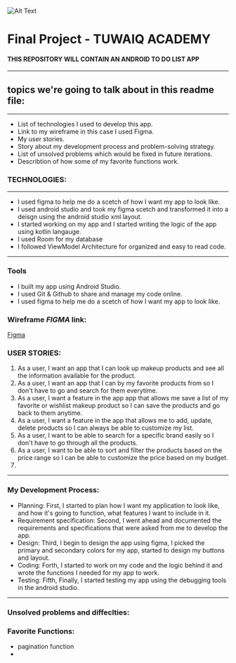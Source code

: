 ![Alt Text](https://camo.githubusercontent.com/37ca472e2afb74974a0314d89af8f470422a79582bed0d188f9927777230195d/68747470733a2f2f6c61756e63682e73612f6173736574732f696d616765732f6c6f676f732f7475776169712d61636164656d792d6c6f676f2e737667)

# Final Project - TUWAIQ ACADEMY


#### **THIS REPOSITORY WILL CONTAIN AN ANDROID TO DO LIST APP**

<hr>

## topics we're going to talk about in this readme file:

<hr>

* List of technologies I  used to develop this app.
* Link to my wireframe in this case I used Figma.
* My user stories.
* Story about my development process and problem-solving strategy.
* List of unsolved problems which would be fixed in future iterations.
* Describtion of how some of my favorite functions work.


### TECHNOLOGIES:

<hr>

* I used figma to help me do a scetch of how I want my app to look like.
* I used android studio and took my figma scetch and transformed it into a deisgn using the android studio xml layout.
* I started working on my app and I started writing the logic of the app using kotlin langauge. 
* I used Room for my database 
* I followed ViewModel Architecture for organized and easy to read code.

<hr>

### Tools
* I built my app using Android Studio.
* I used Git & Github to share and manage my code online.
* I used figma to help me do a scetch of how I want my app to look like.



### Wireframe _**FIGMA**_ link:



[Figma](https://www.figma.com/file/Kf32j46MFkNkG3QPYDD8yL/Untitled?node-id=15%3A139)



### USER STORIES:

1. As a user, I want an app that I can look up makeup products and see all the information available for the product.
2. As a user, I want an app that I can by my favorite products from so I don't have to go and search for them everytime.
3. As a user, I want a feature in the app app that allows me save a list of my favorite or wishlist makeup product so I can save the products and go back to them anytime.
4. As a user, I want a feature in the app that allows me to add, update, delete products so I can always be able to customize my list.
5. As a user, I want to be able to search for a specific brand easily so I don't have to go through all the products.
6. As a user, I want to be able to sort and filter the products based on the price range so I can be able to customize the price based on my budget.
7.


<hr>



### My Development Process:
 
 * Planning: First, I started to plan how I want my application to look like, and how it's going to function, what features I want to include in it.
 * Requirement specification: Second, I went ahead and documented the requirements and specifications that were asked from me to develop the app.
 * Design: Third, I begin to design the app using figma, I picked the primary and secondary colors for my app, started to design my buttons and layout.
 * Coding: Forth, I started to work on my code and the logic behind it and wrote the functions I needed for my app to work.
 * Testing: Fifth, Finally, I started  testing my app using the debugging tools in the android studio.


<hr>


### Unsolved problems and diffeclties:


### Favorite Functions:

* pagination function
* 

